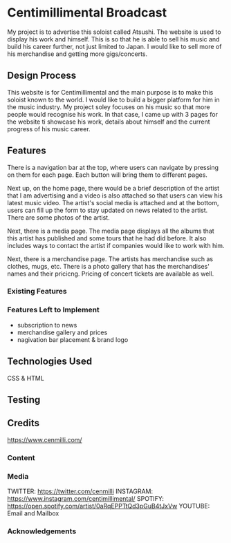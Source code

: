# Centimillimental Broadcast
My project is to advertise this soloist called Atsushi. The website is used to display his work and himself. This is so that he is able to sell his music and build his career further, not just limited to Japan. I would like to sell more of his merchandise and getting more gigs/concerts.

## Design Process
This website is for Centimillimental and the main purpose is to make this soloist known to the world. I would like to build a bigger platform for him in the music industry. My project soley focuses on his music so that more people would recognise his work. In that case, I came up with 3 pages for the website ti showcase his work, details about himself and the current progress of his music career.

## Features
There is a navigation bar at the top, where users can navigate by pressing on them for each page. Each button will bring them to different pages.

Next up, on the home page, there would be a brief description of the artist that I am advertising and a video is also attached so that users can view his latest music video. The artist's social media is attached and at the bottom, users can fill up the form to stay updated on news related to the artist. There are some photos of the artist. 

Next, there is a media page. The media page displays all the albums that this artist has published and some tours that he had did before. It also includes ways to contact the artist if companies would like to work with him.

Next, there is a merchandise page. The artists has merchandise such as clothes, mugs, etc. There is a photo gallery that has the merchandises' names and their pricicng. Pricing of concert tickets are available as well.
 
### Existing Features


### Features Left to Implement
- subscription to news
- merchandise gallery and prices
- nagivation bar placement & brand logo

## Technologies Used
CSS & HTML

## Testing

## Credits
https://www.cenmilli.com/

### Content

### Media
TWITTER: https://twitter.com/cenmilli
INSTAGRAM: https://www.instagram.com/centimillimental/
SPOTIFY: https://open.spotify.com/artist/0aRqEPPTtQd3pGuB4tJxVw
YOUTUBE: 
Email and Mailbox

### Acknowledgements

